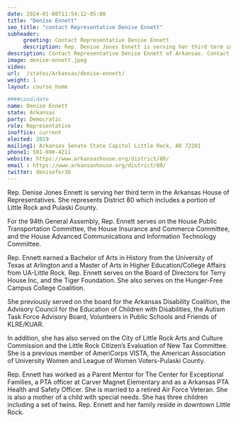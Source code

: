 ```yaml
---
date: 2024-01-08T11:54:12-05:00
title: "Denise Ennett"
seo_title: "contact Representative Denise Ennett"
subheader:
     greeting: Contact Representative Denise Ennett
     description: Rep. Denise Jones Ennett is serving her third term in the Arkansas House of Representatives. She represents District 80 which includes a portion of Little Rock and Pulaski County. For the 94th General Assembly, Rep. Ennett serves on the House Public Transportation Committee, the House Insurance and Commerce Committee, and the House Advanced Communications and Information Technology Committee.
description: Contact Representative Denise Ennett of Arkansas. Contact information for Denise Ennett includes email address, phone number, and mailing address.
image: denise-ennett.jpeg
video:
url:  /states/Arkansas/denise-ennett/
weight: 1
layout: course_home

####candidate
name: Denise Ennett
state: Arkansas
party: Democratic
role: Representative
inoffice: current
elected: 2019
mailing1: Arkansas Senate State Capitol Little Rock, AR 72201
phone1: 501-690-4211
website: https://www.arkansashouse.org/district/80/
email : https://www.arkansashouse.org/district/80/
twitter: denisefor36
---
```


Rep. Denise Jones Ennett is serving her third term in the Arkansas House of Representatives. She represents District 80 which includes a portion of Little Rock and Pulaski County.

For the 94th General Assembly, Rep. Ennett serves on the House Public Transportation Committee, the House Insurance and Commerce Committee, and the House Advanced Communications and Information Technology Committee.

Rep. Ennett earned a Bachelor of Arts in History from the University of Texas at Arlington and a Master of Arts in Higher Education/College Affairs from UA-Little Rock.
Rep. Ennett serves on the Board of Directors for Terry House Inc, and the Tiger Foundation. She also serves on the Hunger-Free Campus College Coalition.

She previously served on the board for the Arkansas Disability Coalition, the Advisory Council for the Education of Children with Disabilities, the Autism Task Force Advisory Board, Volunteers in Public Schools and Friends of KLRE/KUAR.

In addition, she has also served on the City of Little Rock Arts and Culture Commission and the Little Rock Citizen’s Evaluation of New Tax Committee. She is a previous member of AmeriCorps VISTA, the American Association of University Women and League of Women Voters-Pulaski County.

Rep. Ennett has worked as a Parent Mentor for The Center for Exceptional Families, a PTA officer at Carver Magnet Elementary and as a Arkansas PTA Health and Safety Officer.
She is married to a retired Air Force Veteran. She is also a mother of a child with special needs. She has three children including a set of twins. Rep. Ennett and her family reside in downtown Little Rock.

